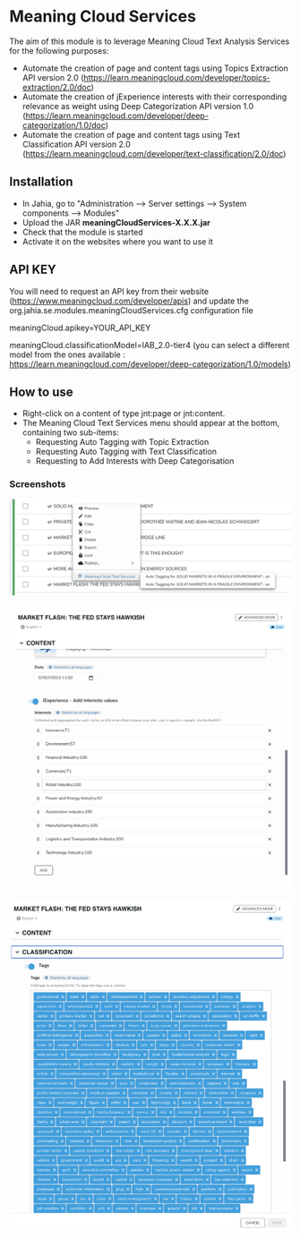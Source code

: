 
# Meaning Cloud Services

The aim of this module is to leverage Meaning Cloud Text Analysis Services for the following purposes:
- Automate the creation of page and content tags using Topics Extraction API version 2.0 (https://learn.meaningcloud.com/developer/topics-extraction/2.0/doc)
- Automate the creation of jExperience interests with their corresponding relevance as weight using Deep Categorization API version 1.0 (https://learn.meaningcloud.com/developer/deep-categorization/1.0/doc)
- Automate the creation of page and content tags using Text Classification API version 2.0 (https://learn.meaningcloud.com/developer/text-classification/2.0/doc)



## Installation
- In Jahia, go to "Administration --> Server settings --> System components --> Modules"
- Upload the JAR **meaningCloudServices-X.X.X.jar**
- Check that the module is started
- Activate it on the websites where you want to use it

## API KEY
You will need to request an API key from their website (https://www.meaningcloud.com/developer/apis) and update the org.jahia.se.modules.meaningCloudServices.cfg configuration file

meaningCloud.apikey=YOUR_API_KEY
 
meaningCloud.classificationModel=IAB_2.0-tier4 (you can select a different model from the ones available : https://learn.meaningcloud.com/developer/deep-categorization/1.0/models)

## How to use
- Right-click on a content of type jnt:page or jnt:content.
- The Meaning Cloud Text Services menu should appear at the bottom, containing two sub-items:
	- Requesting Auto Tagging with Topic Extraction
    - Requesting Auto Tagging with Text Classification
	- Requesting to Add Interests with Deep Categorisation

### Screenshots
![picture](./src/main/resources/images/readme/meaningCloud01.png)

![picture](./src/main/resources/images/readme/meaningCloud02.png)

![picture](./src/main/resources/images/readme/meaningCloud03.png)

